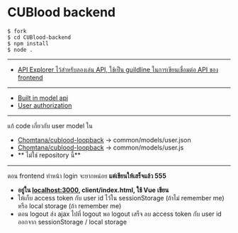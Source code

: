 # CUBlood backend

```
$ fork
$ cd CUBlood-backend
$ npm install
$ node .
```

---

* [API Explorer ไว้สำหรับลองเล่น API, ใช้เป็น guildline ในการเขียนเชื่อมต่อ API ของ frontend](http://localhost:3000)

---

* [Built in model api](https://loopback.io/doc/en/lb2/Built-in-models-REST-API.html)
* [User authorization](https://loopback.io/doc/en/lb2/Introduction-to-User-model-authentication.html)

---

แก้ code เกี่ยวกับ user model ใน
* [Chomtana/cublood-loopback](https://github.com/Chomtana/cublood-loopback) -> common/models/user.json
* [Chomtana/cublood-loopback](https://github.com/Chomtana/cublood-loopback) -> common/models/user.js
* ** ไม่ใช่ repository นี้**

---

ตอน frontend ทำหน้า login จะยากหน่อย **แต่เขียนให้เสร็จแล้ว 555**
* **อยู่ใน [localhost:3000](http://localhost:3000), client/index.html, ใช้ Vue เขียน**
* ให้เก็บ access token กับ user id ไว้ใน sessionStorage (ถ้าไม่ remember me) หรือ local storage (ถ้า remember me)
* ตอน logout ส่ง ajax ไปที่ logout พอ logout เสร็จ ลบ access token กับ user id ออกจาก sessionStorage / local storage

